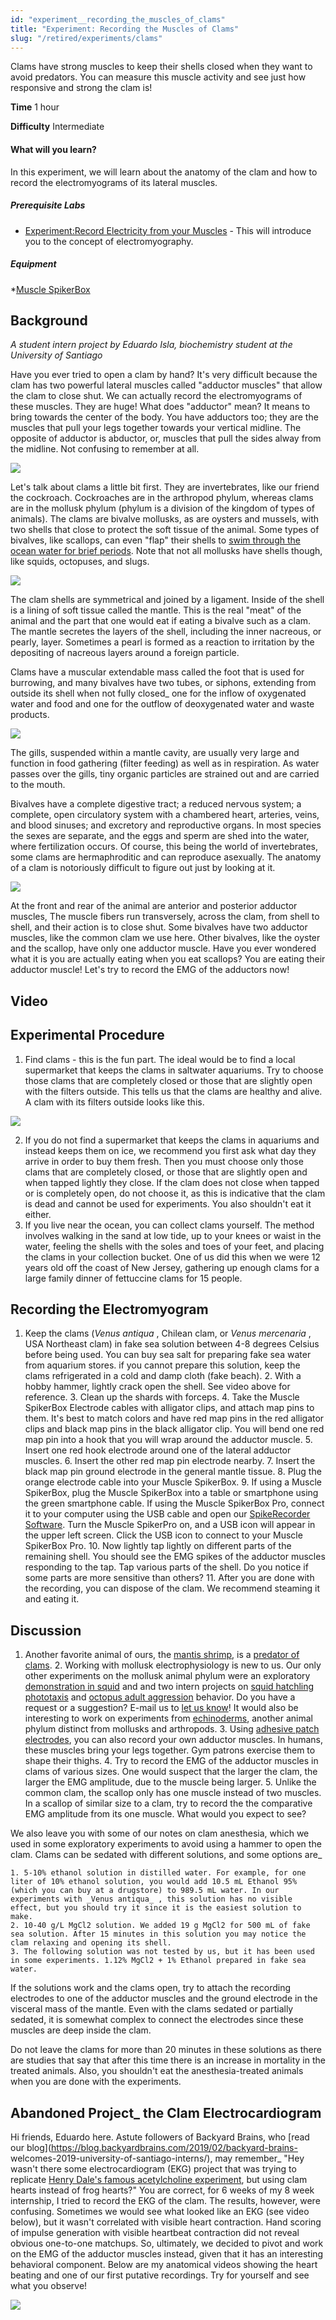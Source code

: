 ```yaml
---
id: "experiment__recording_the_muscles_of_clams"
title: "Experiment: Recording the Muscles of Clams"
slug: "/retired/experiments/clams"
---
```




Clams have strong muscles to keep their shells closed when they want to avoid
predators. You can measure this muscle activity and see just how responsive
and strong the clam is!

**Time**  1 hour

**Difficulty**  Intermediate

#### What will you learn?

In this experiment, we will learn about the anatomy of the clam and how to
record the electromyograms of its lateral muscles.

##### Prerequisite Labs

* [Experiment:Record Electricity from your Muscles](https://backyardbrains.com/experiments/muscleSpikerBox) - This will introduce you to the concept of electromyography.

##### Equipment

*[Muscle SpikerBox](https://backyardbrains.com/products/muscleSpikerboxBundle)

## Background

_A student intern project by Eduardo Isla, biochemistry student at the University of Santiago_

Have you ever tried to open a clam by hand? It's very difficult because the
clam has two powerful lateral muscles called "adductor muscles" that allow the
clam to close shut. We can actually record the electromyograms of these
muscles. They are huge! What does "adductor" mean? It means to bring towards
the center of the body. You have adductors too; they are the muscles that pull
your legs together towards your vertical midline. The opposite of adductor is
abductor, or, muscles that pull the sides alway from the midline. Not
confusing to remember at all.

![](./img/Clam_Muscles_Web.jpg)

Let's talk about clams a little bit first. They are invertebrates, like our
friend the cockroach. Cockroaches are in the arthropod phylum, whereas clams
are in the mollusk phylum (phylum is a division of the kingdom of types of
animals). The clams are bivalve mollusks, as are oysters and mussels, with two
shells that close to protect the soft tissue of the animal. Some types of
bivalves, like scallops, can even "flap" their shells to [swim through the ocean water for brief periods](https://www.youtube.com/watch?v=NBH3UvlZo90).
Note that not all mollusks have shells though, like squids, octopuses, and
slugs.

![](./img/Arthropod_versus_Mollusk_web.jpg)

The clam shells are symmetrical and joined by a ligament. Inside of the shell
is a lining of soft tissue called the mantle. This is the real "meat" of the
animal and the part that one would eat if eating a bivalve such as a clam. The
mantle secretes the layers of the shell, including the inner nacreous, or
pearly, layer. Sometimes a pearl is formed as a reaction to irritation by the
depositing of nacreous layers around a foreign particle.

Clams have a muscular extendable mass called the foot that is used for
burrowing, and many bivalves have two tubes, or siphons, extending from
outside its shell when not fully closed_ one for the inflow of oxygenated
water and food and one for the outflow of deoxygenated water and waste
products.

![](./img/Clam_External_Anatomy_web.jpg)

The gills, suspended within a mantle cavity, are usually very large and
function in food gathering (filter feeding) as well as in respiration. As
water passes over the gills, tiny organic particles are strained out and are
carried to the mouth.

Bivalves have a complete digestive tract; a reduced nervous system; a
complete, open circulatory system with a chambered heart, arteries, veins, and
blood sinuses; and excretory and reproductive organs. In most species the
sexes are separate, and the eggs and sperm are shed into the water, where
fertilization occurs. Of course, this being the world of invertebrates, some
clams are hermaphroditic and can reproduce asexually. The anatomy of a clam is
notoriously difficult to figure out just by looking at it.

![](./img/Clam_Anatomy_Confusion_web.jpg)

At the front and rear of the animal are anterior and posterior adductor
muscles, The muscle fibers run transversely, across the clam, from shell to
shell, and their action is to close shut. Some bivalves have two adductor
muscles, like the common clam we use here. Other bivalves, like the oyster and
the scallop, have only one adductor muscle. Have you ever wondered what it is
you are actually eating when you eat scallops? You are eating their adductor
muscle! Let's try to record the EMG of the adductors now!

## Video

## Experimental Procedure

1. Find clams - this is the fun part. The ideal would be to find a local supermarket that keeps the clams in saltwater aquariums. Try to choose those clams that are completely closed or those that are slightly open with the filters outside. This tells us that the clams are healthy and alive. A clam with its filters outside looks like this. 

![](./img/Clam_Filters_Out.jpeg)

  2. If you do not find a supermarket that keeps the clams in aquariums and instead keeps them on ice, we recommend you first ask what day they arrive in order to buy them fresh. Then you must choose only those clams that are completely closed, or those that are slightly open and when tapped lightly they close. If the clam does not close when tapped or is completely open, do not choose it, as this is indicative that the clam is dead and cannot be used for experiments. You also shouldn't eat it either. 
  3. If you live near the ocean, you can collect clams yourself. The method involves walking in the sand at low tide, up to your knees or waist in the water, feeling the shells with the soles and toes of your feet, and placing the clams in your collection bucket. One of us did this when we were 12 years old off the coast of New Jersey, gathering up enough clams for a large family dinner of fettuccine clams for 15 people. 

## Recording the Electromyogram

1. Keep the clams (_Venus antiqua_ , Chilean clam, or _Venus mercenaria_ , USA Northeast clam) in fake sea solution between 4-8 degrees Celsius before being used. You can buy sea salt for preparing fake sea water from aquarium stores. if you cannot prepare this solution, keep the clams refrigerated in a cold and damp cloth (fake beach). 
    2. With a hobby hammer, lightly crack open the shell. See video above for reference. 
    3. Clean up the shards with forceps. 
    4. Take the Muscle SpikerBox Electrode cables with alligator clips, and attach map pins to them. It's best to match colors and have red map pins in the red alligator clips and black map pins in the black alligator clip. You will bend one red map pin into a hook that you will wrap around the adductor muscle. 
    5. Insert one red hook electrode around one of the lateral adductor muscles. 
    6. Insert the other red map pin electrode nearby. 
    7. Insert the black map pin ground electrode in the general mantle tissue. 
    8. Plug the orange electrode cable into your Muscle SpikerBox. 
    9. If using a Muscle SpikerBox, plug the Muscle SpikerBox into a table or smartphone using the green smartphone cable. If using the Muscle SpikerBox Pro, connect it to your computer using the USB cable and open our [SpikeRecorder Software](https://backyardbrains.com/products/spikerecorder). Turn the Muscle SpikerPro on, and a USB icon will appear in the upper left screen. Click the USB icon to connect to your Muscle SpikerBox Pro. 
    10. Now lightly tap lightly on different parts of the remaining shell. You should see the EMG spikes of the adductor muscles responding to the tap. Tap various parts of the shell. Do you notice if some parts are more sensitive than others? 
    11. After you are done with the recording, you can dispose of the clam. We recommend steaming it and eating it. 

## Discussion

1. Another favorite animal of ours, the [mantis shrimp](https://blog.backyardbrains.com/2018/06/mantis-shrimp-do-me-a-favor/), is a [predator of clams](https://www.youtube.com/watch?v=i-ahuZEvWH8). 
    2. Working with mollusk electrophysiology is new to us. Our only other experiments on the mollusk animal phylum were an exploratory [demonstration in squid](https://blog.backyardbrains.com/2012/08/insane-in-the-chromatophores/) and and two intern projects on [squid hatchling phototaxis](https://blog.backyardbrains.com/?s=Squid+Hatchlings) and [octopus adult aggression](https://backyardbrains.com/experiments/OctopusFighting) behavior. Do you have a request or a suggestion? E-mail us to [let us know](mailto:tim@backyardbrains.com)! It would also be interesting to work on experiments from [echinoderms](https://en.wikipedia.org/wiki/Echinoderm), another animal phylum distinct from mollusks and arthropods. 
    3. Using [adhesive patch electrodes](https://backyardbrains.com/products/emglargeelectrodes), you can also record your own adductor muscles. In humans, these muscles bring your legs together. Gym patrons exercise them to shape their thighs.
    4. Try to record the EMG of the adductor muscles in clams of various sizes. One would suspect that the larger the clam, the larger the EMG amplitude, due to the muscle being larger. 
    5. Unlike the common clam, the scallop only has one muscle instead of two muscles. In a scallop of similar size to a clam, try to record the the comparative EMG amplitude from its one muscle. What would you expect to see? 

We also leave you with some of our notes on clam anesthesia, which we used in
some exploratory experiments to avoid using a hammer to open the clam. Clams
can be sedated with different solutions, and some options are_

    1. 5-10% ethanol solution in distilled water. For example, for one liter of 10% ethanol solution, you would add 10.5 mL Ethanol 95% (which you can buy at a drugstore) to 989.5 mL water. In our experiments with _Venus antiqua_ , this solution has no visible effect, but you should try it since it is the easiest solution to make. 
    2. 10-40 g/L MgCl2 solution. We added 19 g MgCl2 for 500 mL of fake sea solution. After 15 minutes in this solution you may notice the clam relaxing and opening its shell. 
    3. The following solution was not tested by us, but it has been used in some experiments. 1.12% MgCl2 + 1% Ethanol prepared in fake sea water. 

If the solutions work and the clams open, try to attach the recording
electrodes to one of the adductor muscles and the ground electrode in the
visceral mass of the mantle. Even with the clams sedated or partially sedated,
it is somewhat complex to connect the electrodes since these muscles are deep
inside the clam.

Do not leave the clams for more than 20 minutes in these solutions as there
are studies that say that after this time there is an increase in mortality in
the treated animals. Also, you shouldn't eat the anesthesia-treated animals
when you are done with the experiments.

## Abandoned Project_ the Clam Electrocardiogram

Hi friends, Eduardo here. Astute followers of Backyard Brains, who [read our blog](https://blog.backyardbrains.com/2019/02/backyard-brains-
welcomes-2019-university-of-santiago-interns/), may remember_ "Hey wasn't
there some electrocardiogram (EKG) project that was trying to replicate [Henry Dale's famous acetylcholine experiment](https://www.ncbi.nlm.nih.gov/pmc/articles/PMC2591841/pdf/yjbm00162-0034.pdf),
but using clam hearts instead of frog hearts?" You are correct, for 6 weeks of
my 8 week internship, I tried to record the EKG of the clam. The results,
however, were confusing. Sometimes we would see what looked like an EKG (see
video below), but it wasn't correlated with visible heart contraction. Hand
scoring of impulse generation with visible heartbeat contraction did not
reveal obvious one-to-one matchups. So, ultimately, we decided to pivot and
work on the EMG of the adductor muscles instead, given that it has an
interesting behavioral component. Below are my anatomical videos showing the
heart beating and one of our first putative recordings. Try for yourself and
see what you observe!

![](./img/Clam_EKG_Electrode_Location.jpg)
